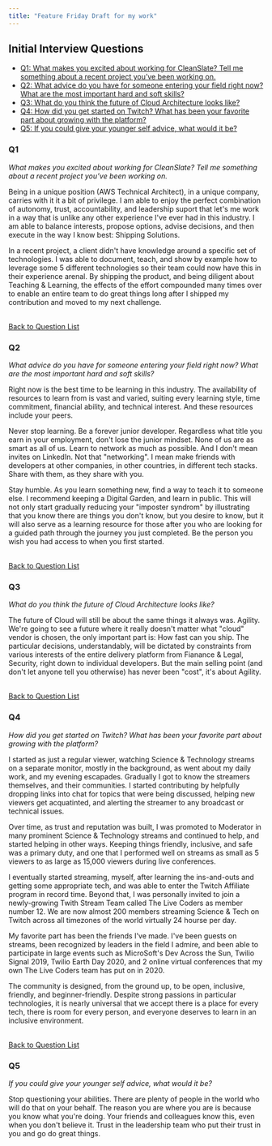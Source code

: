 ```yaml
---
title: "Feature Friday Draft for my work"
---
```


<a name="top"></a>

## Initial Interview Questions

- [Q1: What makes you excited about working for CleanSlate? Tell me something about a recent project you’ve been working on.](#q1)
- [Q2: What advice do you have for someone entering your field right now? What are the most important hard and soft skills?](#q2)
- [Q3: What do you think the future of Cloud Architecture looks like?](#q3)
- [Q4: How did you get started on Twitch? What has been your favorite part about growing with the platform?](#q4)
- [Q5: If you could give your younger self advice, what would it be?](#q5)

### Q1

_What makes you excited about working for CleanSlate? Tell me something about a recent project you’ve been working on._

Being in a unique position (AWS Technical Architect), in a unique company, carries with it it a bit of privilege. I am able to enjoy the perfect combination of autonomy, trust, accountability, and leadership suport that let's me work in a way that is unlike any other experience I've ever had in this industry. I am able to balance interests, propose options, advise decisions, and then execute in the way I know best: Shipping Solutions.

In a recent project, a client didn't have knowledge around a specific set of technologies. I was able to document, teach, and show by example how to leverage some 5 different technologies so their team could now have this in their experience arenal. By shipping the product, and being diligent about Teaching & Learning, the effects of the effort compounded many times over to enable an entire team to do great things long after I shipped my contribution and moved to my next challenge.

<a name="q2"></a>
<br />
<a href="#top">Back to Question List</a>

### Q2

_What advice do you have for someone entering your field right now? What are the most important hard and soft skills?_

Right now is the best time to be learning in this industry. The availability of resources to learn from is vast and varied, suiting every learning style, time commitment, financial ability, and technical interest. And these resources include your peers.

Never stop learning. Be a forever junior developer. Regardless what title you earn in your employment, don't lose the junior mindset. None of us are as smart as all of us. Learn to network as much as possible. And I don't mean invites on LinkedIn. Not that "networking". I mean make friends with developers at other companies, in other countries, in different tech stacks. Share with them, as they share with you.

Stay humble. As you learn something new, find a way to teach it to someone else. I recommend keeping a Digital Garden, and learn in public. This will not only start gradually reducing your "imposter syndrom" by illustrating that you know there are things you don't know, but you desire to know, but it will also serve as a learning resource for those after you who are looking for a guided path through the journey you just completed. Be the person you wish you had access to when you first started.

<a name="q3"></a>
<br />
<a href="#top">Back to Question List</a>

### Q3

_What do you think the future of Cloud Architecture looks like?_

The future of Cloud will still be about the same things it always was. Agility. We're going to see a future where it really doesn't matter what "cloud" vendor is chosen, the only important part is: How fast can you ship. The particular decisions, understandably, will be dictated by constraints from various interests of the entire delivery platform from Fianance & Legal, Security, right down to individual developers. But the main selling point (and don't let anyone tell you otherwise) has never been "cost", it's about Agility.

<a name="q4"></a>
<br />
<a href="#top">Back to Question List</a>

### Q4

_How did you get started on Twitch? What has been your favorite part about growing with the platform?_

I started as just a regular viewer, watching Science & Technology streams on a separate monitor, mostly in the background, as went about my daily work, and my evening escapades. Gradually I got to know the streamers themselves, and their communities. I started contributing by helpfully dropping links into chat for topics that were being discussed, helping new viewers get acquatinted, and alerting the streamer to any broadcast or technical issues.

Over time, as trust and reputation was built, I was promoted to Moderator in many prominent Science & Technology streams and continued to help, and started helping in other ways. Keeping things friendly, inclusive, and safe was a primary duty, and one that I performed well on streams as small as 5 viewers to as large as 15,000 viewers during live conferences.

I eventually started streaming, myself, after learning the ins-and-outs and getting some appropriate tech, and was able to enter the Twitch Affiliate program in record time. Beyond that, I was personally invited to join a newly-growing Twith Stream Team called The Live Coders as member number 12. We are now almost 200 members streaming Science & Tech on Twitch across all timezones of the world virtually 24 hourse per day.

My favorite part has been the friends I've made. I've been guests on streams, been recognized by leaders in the field I admire, and been able to participate in large events such as MicroSoft's Dev Across the Sun, Twilio Signal 2019, Twilio Earth Day 2020, and 2 online virtual conferences that my own The Live Coders team has put on in 2020.

The community is designed, from the ground up, to be open, inclusive, friendly, and beginner-friendly. Despite strong passions in particular technologies, it is nearly universal that we accept there is a place for every tech, there is room for every person, and everyone deserves to learn in an inclusive environment.

<a name="q5"></a>
<br />
<a href="#top">Back to Question List</a>

### Q5

_If you could give your younger self advice, what would it be?_

Stop questioning your abilities. There are plenty of people in the world who will do that on your behalf. The reason you are where you are is because you know what you're doing. Your friends and colleagues know this, even when you don't believe it. Trust in the leadership team who put their trust in you and go do great things.
